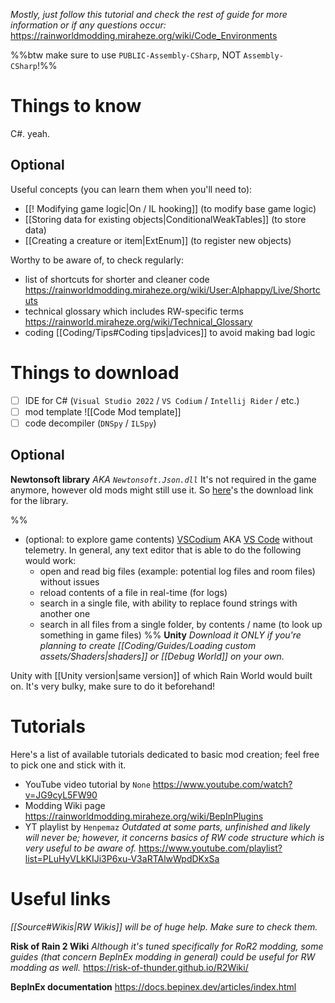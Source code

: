 *Mostly, just follow this tutorial and check the rest of guide for more information or if any questions occur:*
https://rainworldmodding.miraheze.org/wiki/Code_Environments

%%btw make sure to use `PUBLIC-Assembly-CSharp`, NOT `Assembly-CSharp`!%%
# Things to know
C#. yeah.
## Optional
Useful concepts (you can learn them when you'll need to):
- [[! Modifying game logic|On / IL hooking]] (to modify base game logic)
- [[Storing data for existing objects|ConditionalWeakTables]] (to store data)
- [[Creating a creature or item|ExtEnum]] (to register new objects)

Worthy to be aware of, to check regularly:
- list of shortcuts for shorter and cleaner code
	https://rainworldmodding.miraheze.org/wiki/User:Alphappy/Live/Shortcuts
- technical glossary which includes RW-specific terms
	https://rainworld.miraheze.org/wiki/Technical_Glossary
- coding [[Coding/Tips#Coding tips|advices]] to avoid making bad logic  
# Things to download
 - [ ] IDE for C# (`Visual Studio 2022` / `VS Codium` / `Intellij Rider` / etc.)
 - [ ] mod template
![[Code Mod template]]
- [ ] code decompiler (`DNSpy` / `ILSpy`)
## Optional
**Newtonsoft library**
*AKA `Newtonsoft.Json.dll`*
It's not required in the game anymore, however old mods might still use it.
So [here](https://nqywadcmwusjqlrg.public.blob.vercel-storage.com/notes/files/coding/Newtonsoft.Json-eJ8S8xbGARSJa7PQDeogmX86y2UnUJ.dll)'s the download link for the library.

%%
- (optional: to explore game contents)
	[VSCodium](https://vscodium.com/) AKA [VS Code](https://code.visualstudio.com/) without telemetry.
	In general, any text editor that is able to do the following would work:
	- open and read big files (example: potential log files and room files) without issues
	- reload contents of a file in real-time (for logs)
	- search in a single file, with ability to replace found strings with another one
	- search in all files from a single folder, by contents / name (to look up something in game files)
%%
**Unity**
*Download it ONLY if you're planning to create [[Coding/Guides/Loading custom assets/Shaders|shaders]] or [[Debug World]] on your own.*

Unity with [[Unity version|same version]] of which Rain World would built on. It's very bulky, make sure to do it beforehand!
# Tutorials
Here's a list of available tutorials dedicated to basic mod creation; feel free to pick one and stick with it.
- YouTube video tutorial by `None`
	https://www.youtube.com/watch?v=JG9cyL5FW90
- Modding Wiki page
	https://rainworldmodding.miraheze.org/wiki/BepInPlugins
- YT playlist by `Henpemaz`
	*Outdated at some parts, unfinished and likely will never be; however, it concerns basics of RW code structure which is very useful to be aware of.*
	https://www.youtube.com/playlist?list=PLuHyVLkKIJi3P6xu-V3aRTAlwWpdDKxSa
# Useful links
*[[Source#Wikis|RW Wikis]] will be of huge help. Make sure to check them.*

**Risk of Rain 2 Wiki**
*Although it's tuned specifically for RoR2 modding, some guides (that concern BepInEx modding in general) could be useful for RW modding as well.*
https://risk-of-thunder.github.io/R2Wiki/

**BepInEx documentation**
https://docs.bepinex.dev/articles/index.html
